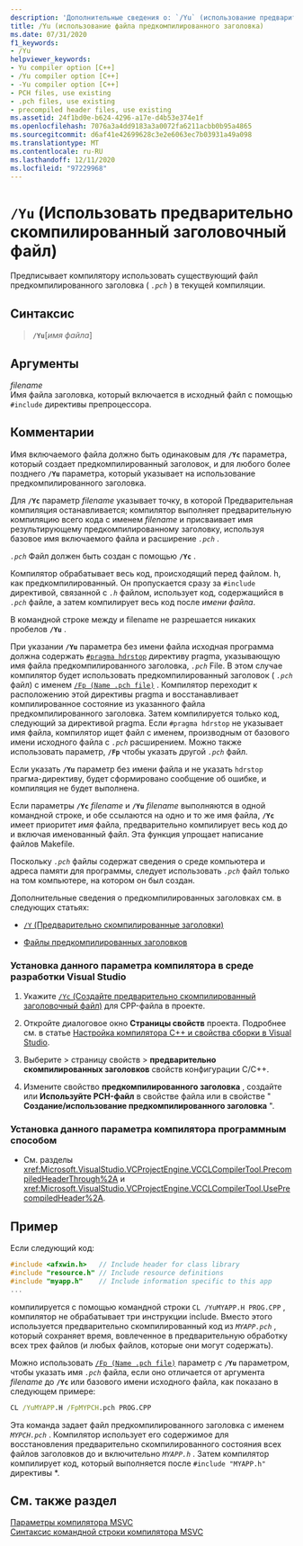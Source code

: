 ```yaml
---
description: 'Дополнительные сведения о: `/Yu` (использование предварительно скомпилированного заголовочного файла)'
title: /Yu (использование файла предкомпилированного заголовка)
ms.date: 07/31/2020
f1_keywords:
- /Yu
helpviewer_keywords:
- Yu compiler option [C++]
- /Yu compiler option [C++]
- -Yu compiler option [C++]
- PCH files, use existing
- .pch files, use existing
- precompiled header files, use existing
ms.assetid: 24f1bd0e-b624-4296-a17e-d4b53e374e1f
ms.openlocfilehash: 7076a3a4dd9183a3a0072fa6211acbb0b95a4865
ms.sourcegitcommit: d6af41e42699628c3e2e6063ec7b03931a49a098
ms.translationtype: MT
ms.contentlocale: ru-RU
ms.lasthandoff: 12/11/2020
ms.locfileid: "97229968"
---
```

# <a name="yu-use-precompiled-header-file"></a>`/Yu` (Использовать предварительно скомпилированный заголовочный файл)

Предписывает компилятору использовать существующий файл предкомпилированного заголовка ( *`.pch`* ) в текущей компиляции.

## <a name="syntax"></a>Синтаксис

> **`/Yu`**\[*имя файла*]

## <a name="arguments"></a>Аргументы

*filename*<br/>
Имя файла заголовка, который включается в исходный файл с помощью `#include` директивы препроцессора.

## <a name="remarks"></a>Комментарии

Имя включаемого файла должно быть одинаковым для **`/Yc`** параметра, который создает предкомпилированный заголовок, и для любого более позднего **`/Yu`** параметра, который указывает на использование предкомпилированного заголовка.

Для **`/Yc`** параметр *filename* указывает точку, в которой Предварительная компиляция останавливается; компилятор выполняет предварительную компиляцию всего кода с именем *filename* и присваивает имя результирующему предкомпилированному заголовку, используя базовое имя включаемого файла и расширение *`.pch`* .

*`.pch`* Файл должен быть создан с помощью **`/Yc`** .

Компилятор обрабатывает весь код, происходящий перед файлом. h, как предкомпилированный. Он пропускается сразу за `#include` директивой, связанной с *`.h`* файлом, использует код, содержащийся в *`.pch`* файле, а затем компилирует весь код после *имени файла*.

В командной строке между и filename не разрешается никаких пробелов **`/Yu`** . 

При указании **`/Yu`** параметра без имени файла исходная программа должна содержать [`#pragma hdrstop`](../../preprocessor/hdrstop.md) директиву pragma, указывающую имя файла предкомпилированного заголовка, *`.pch`* File. В этом случае компилятор будет использовать предкомпилированный заголовок ( *`.pch`* файл) с именем [`/Fp (Name .pch file)`](fp-name-dot-pch-file.md) . Компилятор переходит к расположению этой директивы pragma и восстанавливает компилированное состояние из указанного файла предкомпилированного заголовка. Затем компилируется только код, следующий за директивой pragma. Если `#pragma hdrstop` не указывает имя файла, компилятор ищет файл с именем, производным от базового имени исходного файла с *`.pch`* расширением. Можно также использовать параметр, **`/Fp`** чтобы указать другой *`.pch`* файл.

Если указать **`/Yu`** параметр без имени файла и не указать `hdrstop` прагма-директиву, будет сформировано сообщение об ошибке, и компиляция не будет выполнена.

Если параметры **`/Yc`** _filename_ и **`/Yu`** _filename_ выполняются в одной командной строке, и обе ссылаются на одно и то же имя файла, **`/Yc`** имеет приоритет _имя_ файла, предварительно компилирует весь код до и включая именованный файл. Эта функция упрощает написание файлов Makefile.

Поскольку *`.pch`* файлы содержат сведения о среде компьютера и адреса памяти для программы, следует использовать *`.pch`* файл только на том компьютере, на котором он был создан.

Дополнительные сведения о предкомпилированных заголовках см. в следующих статьях:

- [`/Y` (Предварительно скомпилированные заголовки)](y-precompiled-headers.md)

- [Файлы предкомпилированных заголовков](../creating-precompiled-header-files.md)

### <a name="to-set-this-compiler-option-in-the-visual-studio-development-environment"></a>Установка данного параметра компилятора в среде разработки Visual Studio

1. Укажите [ `/Yc` (Создайте предварительно скомпилированный заголовочный файл)](yc-create-precompiled-header-file.md) для CPP-файла в проекте.

1. Откройте диалоговое окно **Страницы свойств** проекта. Подробнее см. в статье [Настройка компилятора C++ и свойства сборки в Visual Studio](../working-with-project-properties.md).

1. Выберите   >  страницу свойств  >  **предварительно скомпилированных заголовков** свойств конфигурации C/C++.

1. Измените свойство **предкомпилированного заголовка** , создайте или **Используйте PCH-файл** в свойстве файла или в свойстве " **Создание/использование предкомпилированного заголовка** ".

### <a name="to-set-this-compiler-option-programmatically"></a>Установка данного параметра компилятора программным способом

- См. разделы <xref:Microsoft.VisualStudio.VCProjectEngine.VCCLCompilerTool.PrecompiledHeaderThrough%2A> и <xref:Microsoft.VisualStudio.VCProjectEngine.VCCLCompilerTool.UsePrecompiledHeader%2A>.

## <a name="example"></a>Пример

Если следующий код:

```cpp
#include <afxwin.h>   // Include header for class library
#include "resource.h" // Include resource definitions
#include "myapp.h"    // Include information specific to this app
...
```

компилируется с помощью командной строки `CL /YuMYAPP.H PROG.CPP` , компилятор не обрабатывает три инструкции include. Вместо этого используется предварительно скомпилированный код из *`MYAPP.pch`* , который сохраняет время, вовлеченное в предварительную обработку всех трех файлов (и любых файлов, которые они могут содержать).

Можно использовать [`/Fp (Name .pch file)`](fp-name-dot-pch-file.md) параметр с **`/Yu`** параметром, чтобы указать имя *`.pch`* файла, если оно отличается от аргумента *filename* до **`/Yc`** или базового имени исходного файла, как показано в следующем примере:

```cmd
CL /YuMYAPP.H /FpMYPCH.pch PROG.CPP
```

Эта команда задает файл предкомпилированного заголовка с именем *`MYPCH.pch`* . Компилятор использует его содержимое для восстановления предварительно скомпилированного состояния всех файлов заголовков до и включительно *`MYAPP.h`* . Затем компилятор компилирует код, который выполняется после `#include "MYAPP.h"` директивы *.

## <a name="see-also"></a>См. также раздел

[Параметры компилятора MSVC](compiler-options.md)<br/>
[Синтаксис командной строки компилятора MSVC](compiler-command-line-syntax.md)
